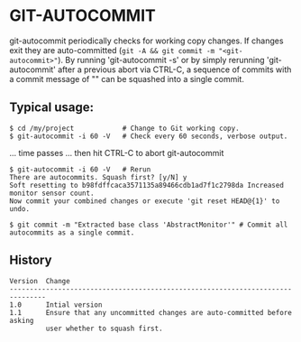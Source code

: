 # GIT-AUTOCOMMIT

git-autocommit periodically checks for working copy changes. If changes exit they are auto-committed (`git -A && git commit -m "<git-autocommit>"`).
By running 'git-autocommit -s' or by simply rerunning 'git-autocommit' after a previous abort via CTRL-C, a sequence of commits with a commit message of "<git-autocommit>" can be squashed into a single commit.

## Typical usage:

```
$ cd /my/project            # Change to Git working copy.
$ git-autocommit -i 60 -V   # Check every 60 seconds, verbose output.
```
... time passes ... then hit CTRL-C to abort git-autocommit
```
$ git-autocommit -i 60 -V   # Rerun
There are autocommits. Squash first? [y/N] y
Soft resetting to b98fdffcaca3571135a89466cdb1ad7f1c2798da Increased monitor sensor count.
Now commit your combined changes or execute 'git reset HEAD@{1}' to undo.

$ git commit -m "Extracted base class 'AbstractMonitor'" # Commit all autocommits as a single commit.
```

## History
```
Version  Change
-------------------------------------------------------------------------------
1.0      Intial version
1.1      Ensure that any uncommitted changes are auto-committed before asking
         user whether to squash first.
```

